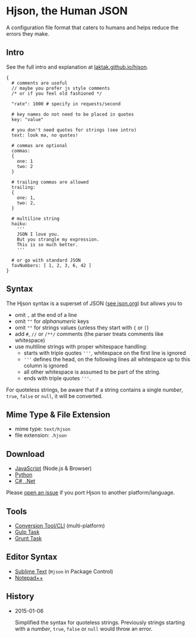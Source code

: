 
# Hjson, the Human JSON

A configuration file format that caters to humans and helps reduce the errors they make.

## Intro

See the full intro and explanation at [laktak.github.io/hjson](http://laktak.github.io/hjson/).

```
{
  # comments are useful
  // maybe you prefer js style comments
  /* or if you feel old fashioned */

  "rate": 1000 # specify in requests/second

  # key names do not need to be placed in quotes
  key: "value"

  # you don't need quotes for strings (see intro)
  text: look ma, no quotes!

  # commas are optional
  commas:
  {
    one: 1
    two: 2
  }

  # trailing commas are allowed
  trailing:
  {
    one: 1,
    two: 2,
  }

  # multiline string
  haiku:
    '''
    JSON I love you.
    But you strangle my expression.
    This is so much better.
    '''

  # or go with standard JSON
  favNumbers: [ 1, 2, 3, 6, 42 ]
}
```

## Syntax

The Hjson syntax is a superset of JSON ([see json.org](http://json.org/)) but allows you to

- omit `,` at the end of a line
- omit `""` for *alphanumeric* keys
- omit `""` for strings values (unless they start with `{` or `[`)
- add `#`, `//` or `/**/` comments (the parser treats comments like whitespace)
- use multiline strings with proper whitespace handling:
  - starts with triple quotes `'''`, whitespace on the first line is ignored
  - `'''` defines the head, on the following lines all whitespace up to this column is ignored
  - all other whitespace is assumed to be part of the string.
  - ends with triple quotes `'''`.

For quoteless strings, be aware that if a string contains a single *number*, `true`, `false` or `null`, it will be converted.

## Mime Type & File Extension

- mime type: `text/hjson`
- file extension: `.hjson`

## Download

- [JavaScript](https://github.com/laktak/hjson-js) (Node.js & Browser)
- [Python](https://github.com/laktak/hjson-py)
- [C#, .Net](https://github.com/laktak/hjson-cs)

Please [open an issue](https://github.com/laktak/hjson/issues) if you port Hjson to another platform/language.

## Tools

- [Conversion Tool/CLI](https://www.npmjs.org/package/hjson) (multi-platform)
- [Gulp Task](https://github.com/laktak/gulp-hjson)
- [Grunt Task](https://github.com/laktak/grunt-hjson)

## Editor Syntax

- [Sublime Text](https://github.com/laktak/sublime-hjson) (`Hjson` in Package Control)
- [Notepad++](https://github.com/laktak/npp-hjson)

## History

- 2015-01-06

  Simplified the syntax for quoteless strings. Previously strings starting with a *number*, `true`, `false` or `null` would throw an error.
